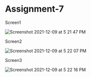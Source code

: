 # Assignment-7
Screen1

![Screenshot 2021-12-09 at 5 21 47 PM](https://user-images.githubusercontent.com/65783083/145393131-b9cccef8-7826-4172-a9e4-a375f6a33a64.png)

Screen2

![Screenshot 2021-12-09 at 5 22 07 PM](https://user-images.githubusercontent.com/65783083/145393187-b66ba734-4a0f-47c9-9df4-f64801f82de3.png)

Screen3

![Screenshot 2021-12-09 at 5 22 16 PM](https://user-images.githubusercontent.com/65783083/145393200-8e0676fb-ed66-4dc0-863d-02a9ab4bb0ee.png)

